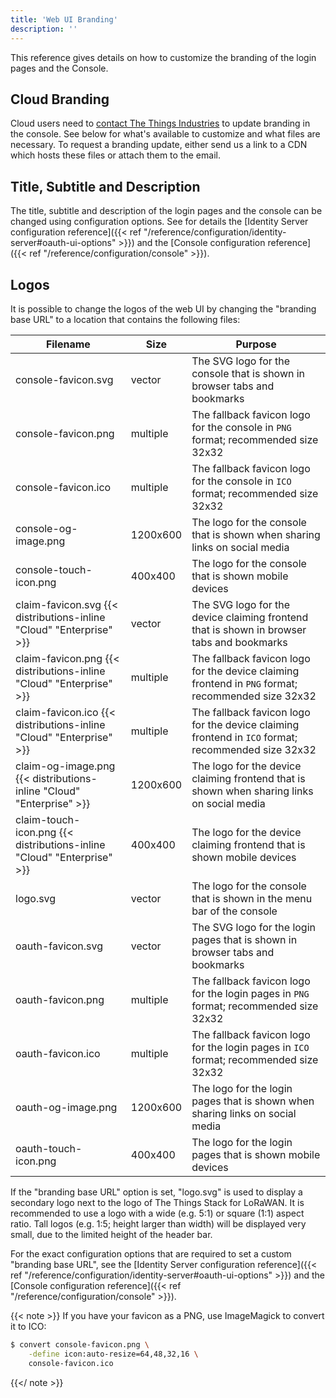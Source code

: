 ```yaml
---
title: 'Web UI Branding'
description: ''
---
```


This reference gives details on how to customize the branding of the login pages and the Console.

<!--more-->

## Cloud Branding

Cloud users need to [contact The Things Industries](mailto:support@thethingsindustries.com) to update branding in the console. See below for what's available to customize and what files are necessary. To request a branding update, either send us a link to a CDN which hosts these files or attach them to the email.

## Title, Subtitle and Description

The title, subtitle and description of the login pages and the console can be changed using configuration options. See for details the [Identity Server configuration reference]({{< ref "/reference/configuration/identity-server#oauth-ui-options" >}}) and the [Console configuration reference]({{< ref "/reference/configuration/console" >}}).

## Logos

It is possible to change the logos of the web UI by changing the "branding base URL" to a location that contains the following files:

| **Filename**           | **Size** | **Purpose** |
| ---------------------- | -------- | ----------- |
| console-favicon.svg    | vector   | The SVG logo for the console that is shown in browser tabs and bookmarks |
| console-favicon.png    | multiple | The fallback favicon logo for the console in `PNG` format; recommended size 32x32 |
| console-favicon.ico    | multiple | The fallback favicon logo for the console in `ICO` format; recommended size 32x32 |
| console-og-image.png   | 1200x600 | The logo for the console that is shown when sharing links on social media |
| console-touch-icon.png | 400x400  | The logo for the console that is shown mobile devices |
| claim-favicon.svg {{< distributions-inline "Cloud" "Enterprise" >}}     | vector   | The SVG logo for the device claiming frontend that is shown in browser tabs and bookmarks |
| claim-favicon.png {{< distributions-inline "Cloud" "Enterprise" >}}     | multiple | The fallback favicon logo for the device claiming frontend in `PNG` format; recommended size 32x32 |
| claim-favicon.ico {{< distributions-inline "Cloud" "Enterprise" >}}     | multiple | The fallback favicon logo for the device claiming frontend in `ICO` format; recommended size 32x32 |
| claim-og-image.png {{< distributions-inline "Cloud" "Enterprise" >}}    | 1200x600 | The logo for the device claiming frontend that is shown when sharing links on social media |
| claim-touch-icon.png {{< distributions-inline "Cloud" "Enterprise" >}}  | 400x400  | The logo for the device claiming frontend that is shown mobile devices |
| logo.svg               | vector   | The logo for the console that is shown in the menu bar of the console |
| oauth-favicon.svg      | vector   | The SVG logo for the login pages that is shown in browser tabs and bookmarks |
| oauth-favicon.png      | multiple | The fallback favicon logo for the login pages in `PNG` format; recommended size 32x32 |
| oauth-favicon.ico      | multiple | The fallback favicon logo for the login pages in `ICO` format; recommended size 32x32 |
| oauth-og-image.png     | 1200x600 | The logo for the login pages that is shown when sharing links on social media |
| oauth-touch-icon.png   | 400x400  | The logo for the login pages that is shown mobile devices |

If the "branding base URL" option is set, "logo.svg" is used to display a secondary logo next to the logo of The Things Stack for LoRaWAN. It is recommended to use a logo with a wide (e.g. 5:1) or square (1:1) aspect ratio. Tall logos (e.g. 1:5; height larger than width) will be displayed very small, due to the limited height of the header bar.

For the exact configuration options that are required to set a custom "branding base URL", see the [Identity Server configuration reference]({{< ref "/reference/configuration/identity-server#oauth-ui-options" >}}) and the [Console configuration reference]({{< ref "/reference/configuration/console" >}}).

{{< note >}} If you have your favicon as a PNG, use ImageMagick to convert it to ICO:
 
```bash
$ convert console-favicon.png \
    -define icon:auto-resize=64,48,32,16 \
    console-favicon.ico
```
{{</ note >}}
